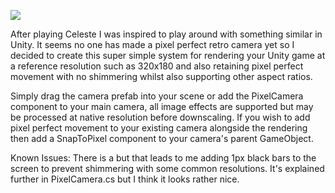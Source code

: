 ![](https://thumbs.gfycat.com/BraveEnchantedKittiwake-max-14mb.gif)

After playing Celeste I was inspired to play around with something similar in Unity. It seems no one has made a pixel perfect retro camera yet so I decided to create this super simple system for rendering your Unity game at a reference resolution such as 320x180 and also retaining pixel perfect movement with no shimmering whilst also supporting other aspect ratios.

Simply drag the camera prefab into your scene or add the PixelCamera component to your main camera, all image effects are supported but may be processed at native resolution before downscaling. If you wish to add pixel perfect movement to your existing camera alongside the rendering then add a SnapToPixel component to your camera's parent GameObject.

Known Issues: 
There is a but that leads to me adding 1px black bars to the screen to prevent shimmering with some common resolutions. It's explained further in PixelCamera.cs but I think it looks rather nice.
